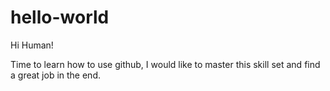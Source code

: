 # hello-world
Hi Human!

Time to learn how to use github,
I would like to master this skill set and find a great job in the end.





  
